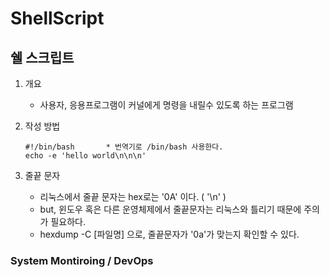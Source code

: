 # ShellScript
## 쉘 스크립트
1. 개요
    - 사용자, 응용프로그램이 커널에게 명령을 내릴수 있도록 하는 프로그램

2. 작성 방법
    ```shell script
    #!/bin/bash       * 번역기로 /bin/bash 사용한다.
    echo -e 'hello world\n\n\n'
    ```
3. 줄끝 문자
    - 리눅스에서 줄끝 문자는 hex로는 '0A' 이다. ( '\n' )
    - but, 윈도우 혹은 다른 운영체제에서 줄끝문자는 리눅스와 틀리기 때문에 주의가 필요하다.
    - hexdump -C [파일명] 으로, 줄끝문자가 '0a'가 맞는지 확인할 수 있다.

### System Montiroing / DevOps






